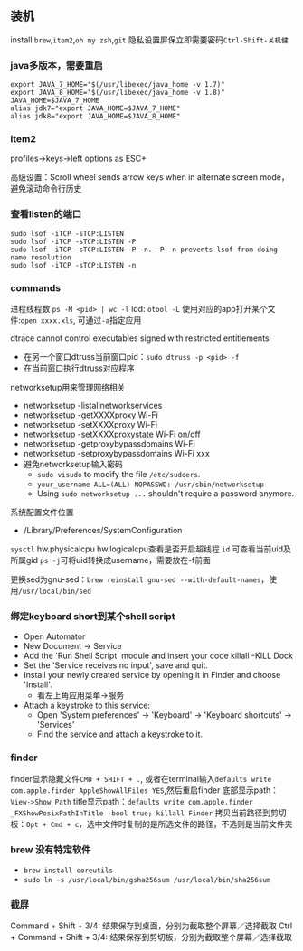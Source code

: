 ## 装机
install `brew`,`item2`,`oh my zsh`,`git`
隐私设置屏保立即需要密码`Ctrl-Shift-关机健`

### java多版本，需要重启
```
export JAVA_7_HOME="$(/usr/libexec/java_home -v 1.7)"
export JAVA_8_HOME="$(/usr/libexec/java_home -v 1.8)"
JAVA_HOME=$JAVA_7_HOME
alias jdk7="export JAVA_HOME=$JAVA_7_HOME"
alias jdk8="export JAVA_HOME=$JAVA_8_HOME"
```

### item2
profiles->keys->left options as ESC+

高级设置：Scroll wheel sends arrow keys when in alternate screen mode，避免滚动命令行历史

### 查看listen的端口
```
sudo lsof -iTCP -sTCP:LISTEN
sudo lsof -iTCP -sTCP:LISTEN -P
sudo lsof -iTCP -sTCP:LISTEN -P -n. -P -n prevents lsof from doing name resolution
sudo lsof -iTCP -sTCP:LISTEN -n
```

### commands
进程线程数 `ps -M <pid> | wc -l`
ldd: `otool -L`
使用对应的app打开某个文件:`open xxxx.xls`, 可通过`-a`指定应用

dtrace cannot control executables signed with restricted entitlements
- 在另一个窗口dtruss当前窗口pid：`sudo dtruss -p <pid> -f`
- 在当前窗口执行dtruss对应程序

networksetup用来管理网络相关
- networksetup -listallnetworkservices
- networksetup -getXXXXproxy Wi-Fi
- networksetup -setXXXXproxy Wi-Fi
- networksetup -setXXXXproxystate Wi-Fi on/off
- networksetup -getproxybypassdomains Wi-Fi
- networksetup -setproxybypassdomains Wi-Fi xxx
- 避免networksetup输入密码
    - `sudo visudo` to modify the file `/etc/sudoers`.
    - `your_username ALL=(ALL) NOPASSWD: /usr/sbin/networksetup`
    - Using `sudo networksetup ...` shouldn't require a password anymore.

系统配置文件位置
- /Library/Preferences/SystemConfiguration

`sysctl` hw.physicalcpu hw.logicalcpu查看是否开启超线程
`id` 可查看当前uid及所属gid
`ps -j`可将uid转换成username，需要放在-f前面

更换sed为gnu-sed：`brew reinstall gnu-sed --with-default-names`，使用`/usr/local/bin/sed`


### 绑定keyboard short到某个shell script
- Open Automator
- New Document -> Service
- Add the 'Run Shell Script' module and insert your code killall -KILL Dock
- Set the 'Service receives no input', save and quit.
- Install your newly created service by opening it in Finder and choose 'Install'.
    - 看左上角应用菜单->服务
- Attach a keystroke to this service:
    - Open 'System preferences' -> 'Keyboard' -> 'Keyboard shortcuts' -> 'Services'
    - Find the service and attach a keystroke to it.


### finder
finder显示隐藏文件`CMD + SHIFT + .`, 或者在terminal输入`defaults write com.apple.finder AppleShowAllFiles YES`,然后重启finder
底部显示path：`View->Show Path`
title显示path：`defaults write com.apple.finder _FXShowPosixPathInTitle -bool true; killall Finder`
拷贝当前路径到剪切板：`Opt + Cmd + c`，选中文件时复制的是所选文件的路径，不选则是当前文件夹
### brew 没有特定软件
- `brew install coreutils`
- `sudo ln -s /usr/local/bin/gsha256sum /usr/local/bin/sha256sum`

### 截屏
Command + Shift + 3/4: 结果保存到桌面，分别为截取整个屏幕／选择截取
Ctrl + Command + Shift + 3/4: 结果保存到剪切板，分别为截取整个屏幕／选择截取
